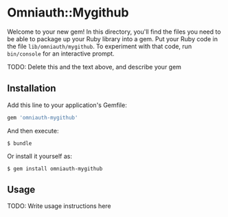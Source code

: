 # Omniauth::Mygithub

Welcome to your new gem! In this directory, you'll find the files you need to be able to package up your Ruby library into a gem. Put your Ruby code in the file `lib/omniauth/mygithub`. To experiment with that code, run `bin/console` for an interactive prompt.

TODO: Delete this and the text above, and describe your gem

## Installation

Add this line to your application's Gemfile:

```ruby
gem 'omniauth-mygithub'
```

And then execute:

    $ bundle

Or install it yourself as:

    $ gem install omniauth-mygithub

## Usage

TODO: Write usage instructions here
